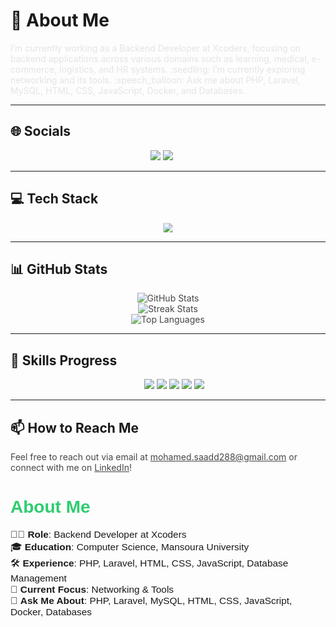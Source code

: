 # :dizzy: About Me
<div style="opacity: 0.1; transition: opacity 1.5s ease-in-out;" onmouseover="this.style.opacity='1';" onmouseout="this.style.opacity='0.8';">
I’m currently working as a Backend Developer at Xcoders, focusing on backend applications across various domains such as learning, medical, e-commerce, logistics, and HR systems.  
:seedling: I’m currently exploring networking and its tools.  
:speech_balloon: Ask me about PHP, Laravel, MySQL, HTML, CSS, JavaScript, Docker, and Databases.
</div>

---
## :globe_with_meridians: Socials
<div align="center" style="transform: translateX(-10px); transition: transform 0.8s ease-out;" onmouseover="this.style.transform='translateX(0px)';" onmouseout="this.style.transform='translateX(-10px)';">
  <a href="https://www.linkedin.com/in/mohamed-saad-6b7a2a282/"><img src="https://img.shields.io/badge/LinkedIn-%230077B5.svg?logo=linkedin&logoColor=white"></a>
  <a href="https://www.youtube.com/@mohamedsaad5486"><img src="https://img.shields.io/badge/YouTube-%23FF0000.svg?logo=YouTube&logoColor=white"></a>
</div>

---
## :computer: Tech Stack
<div align="center" style="transform: scale(0.95); transition: transform 0.5s ease;" onmouseover="this.style.transform='scale(1)';" onmouseout="this.style.transform='scale(0.95)';">
  <img src="https://skillicons.dev/icons?i=php,laravel,html,css,js,mysql,docker" />
</div>

---
## :bar_chart: GitHub Stats
<div align="center" style="opacity: 0.8; transition: opacity 1s ease-in;" onmouseover="this.style.opacity='1';" onmouseout="this.style.opacity='0.8';">
  <img src="https://github-readme-stats.vercel.app/api?username=Mohamed-Saad288&theme=radical&hide_border=true&include_all_commits=true&count_private=true&cache_bust=20250324" alt="GitHub Stats" />
  <br/>
  <img src="https://github-readme-streak-stats-eight.vercel.app/?user=Mohamed-Saad288&theme=radical&hide_border=true" alt="Streak Stats" />
  <br/>
  <img src="https://github-readme-stats.vercel.app/api/top-langs/?username=Mohamed-Saad288&layout=compact&theme=radical&hide_border=true&cache_bust=20250324" alt="Top Languages" />
</div>

---
## :rocket: Skills Progress
<div align="center" style="transform: translateX(10px); transition: transform 0.8s ease-out;" onmouseover="this.style.transform='translateX(0px)';" onmouseout="this.style.transform='translateX(10px)';">
  <img src="https://img.shields.io/badge/PHP-75%25-brightgreen" />
  <img src="https://img.shields.io/badge/Laravel-90%25-success" />
  <img src="https://img.shields.io/badge/MySQL-70%25-yellow" />
  <img src="https://img.shields.io/badge/JavaScript-60%25-orange" />
  <img src="https://img.shields.io/badge/Docker-50%25-blue" />
</div>

---
## :mailbox: How to Reach Me
<div style="opacity: 0.8; transition: opacity 1.5s ease-in-out;" onmouseover="this.style.opacity='1';" onmouseout="this.style.opacity='0.8';">
Feel free to reach out via email at <a href="mailto:mohamed.saadd288@gmail.com">mohamed.saadd288@gmail.com</a> or connect with me on <a href="https://www.linkedin.com/in/mohamed-saad-6b7a2a282/">LinkedIn</a>!
</div>

<div style="transition: all 1s ease;" onmouseover="this.style.backgroundColor='#f0f0f0';" onmouseout="this.style.backgroundColor='transparent';">
  <h1 style="color: #2ecc71; font-family: Arial, sans-serif;">About Me</h1>
  <ul style="list-style: none; padding: 0; font-family: Arial, sans-serif; font-size: 1.1em;">
    <li style="transition: transform 0.5s ease;" onmouseover="this.style.transform='translateX(10px)';" onmouseout="this.style.transform='translateX(0)';">👨‍💻 <b>Role</b>: Backend Developer at Xcoders</li>
    <li style="transition: transform 0.5s ease;" onmouseover="this.style.transform='translateX(10px)';" onmouseout="this.style.transform='translateX(0)';">🎓 <b>Education</b>: Computer Science, Mansoura University</li>
    <li style="transition: transform 0.5s ease;" onmouseover="this.style.transform='translateX(10px)';" onmouseout="this.style.transform='translateX(0)';">🛠️ <b>Experience</b>: PHP, Laravel, HTML, CSS, JavaScript, Database Management</li>
    <li style="transition: transform 0.5s ease;" onmouseover="this.style.transform='translateX(10px)';" onmouseout="this.style.transform='translateX(0)';">🌱 <b>Current Focus</b>: Networking & Tools</li>
    <li style="transition: transform 0.5s ease;" onmouseover="this.style.transform='translateX(10px)';" onmouseout="this.style.transform='translateX(0)';">💬 <b>Ask Me About</b>: PHP, Laravel, MySQL, HTML, CSS, JavaScript, Docker, Databases</li>
  </ul>
</div>
